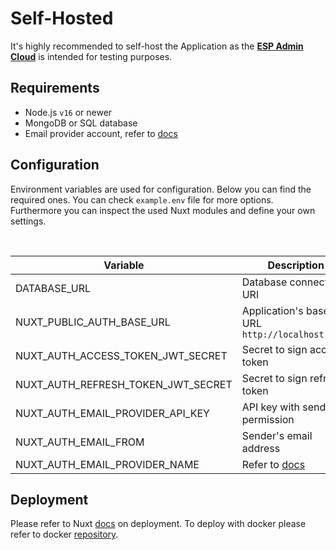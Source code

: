 # Self-Hosted

It's highly recommended to self-host the Application as the [**ESP Admin Cloud**](https://app.esp-admin.tn) is intended for testing purposes.

## Requirements

- Node.js `v16` or newer
- MongoDB or SQL database
- Email provider account, refer to [docs](https://nuxt-auth.bg.tn/configuration/email)

## Configuration

Environment variables are used for configuration. Below you can find the required ones. You can check `example.env` file for more options. Furthermore you can inspect the used Nuxt modules and define your own settings.

<br>

| **Variable**                       | **Description**                                              |
| ---------------------------------- | ------------------------------------------------------------ |
| DATABASE_URL                       | Database connection URI                                      |
| NUXT_PUBLIC_AUTH_BASE_URL          | Application's base URL `http://localhost:3000`               |
| NUXT_AUTH_ACCESS_TOKEN_JWT_SECRET  | Secret to sign access token                                  |
| NUXT_AUTH_REFRESH_TOKEN_JWT_SECRET | Secret to sign refresh token                                 |
| NUXT_AUTH_EMAIL_PROVIDER_API_KEY   | API key with send permission                                 |
| NUXT_AUTH_EMAIL_FROM               | Sender's email address                                       |
| NUXT_AUTH_EMAIL_PROVIDER_NAME      | Refer to [docs](https://nuxt-auth.bg.tn/configuration/email) |

## Deployment

Please refer to Nuxt [docs](https://nuxt.com/docs/getting-started/deployment) on deployment. To deploy with docker please refer to docker [repository](https://github.com/esp-admin/docker).
